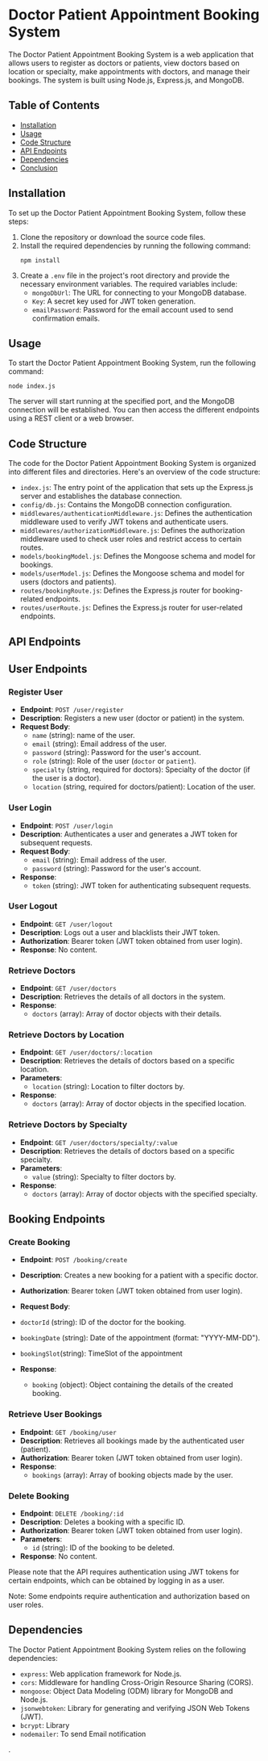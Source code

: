 
# Doctor Patient Appointment Booking System

The Doctor Patient Appointment Booking System is a web application that allows users to register as doctors or patients, view doctors based on location or specialty, make appointments with doctors, and manage their bookings. The system is built using Node.js, Express.js, and MongoDB.

## Table of Contents
- [Installation](#installation)
- [Usage](#usage)
- [Code Structure](#code-structure)
- [API Endpoints](#api-endpoints)
- [Dependencies](#dependencies)
- [Conclusion](#conclusion)

## Installation
To set up the Doctor Patient Appointment Booking System, follow these steps:

1. Clone the repository or download the source code files.
2. Install the required dependencies by running the following command:
   ```
   npm install
   ```
3. Create a `.env` file in the project's root directory and provide the necessary environment variables. The required variables include:
   - `mongoDbUrl`: The URL for connecting to your MongoDB database.
   - `Key`: A secret key used for JWT token generation.
   - `emailPassword`: Password for the email account used to send confirmation emails.

## Usage
To start the Doctor Patient Appointment Booking System, run the following command:
```
node index.js
```
The server will start running at the specified port, and the MongoDB connection will be established. You can then access the different endpoints using a REST client or a web browser.

## Code Structure
The code for the Doctor Patient Appointment Booking System is organized into different files and directories. Here's an overview of the code structure:

- `index.js`: The entry point of the application that sets up the Express.js server and establishes the database connection.
- `config/db.js`: Contains the MongoDB connection configuration.
- `middlewares/authenticationMiddleware.js`: Defines the authentication middleware used to verify JWT tokens and authenticate users.
- `middlewares/authorizationMiddleware.js`: Defines the authorization middleware used to check user roles and restrict access to certain routes.
- `models/bookingModel.js`: Defines the Mongoose schema and model for bookings.
- `models/userModel.js`: Defines the Mongoose schema and model for users (doctors and patients).
- `routes/bookingRoute.js`: Defines the Express.js router for booking-related endpoints.
- `routes/userRoute.js`: Defines the Express.js router for user-related endpoints.

## API Endpoints

## User Endpoints

### Register User
- **Endpoint**: `POST /user/register`
- **Description**: Registers a new user (doctor or patient) in the system.
- **Request Body**:
  - `name` (string): name of the user.
  - `email` (string): Email address of the user.
  - `password` (string): Password for the user's account.
  - `role` (string): Role of the user (`doctor` or `patient`).
  - `specialty` (string, required for doctors): Specialty of the doctor (if the user is a doctor).
  - `location` (string, required for doctors/patient): Location of the user.

### User Login
- **Endpoint**: `POST /user/login`
- **Description**: Authenticates a user and generates a JWT token for subsequent requests.
- **Request Body**:
  - `email` (string): Email address of the user.
  - `password` (string): Password for the user's account.
- **Response**:
  - `token` (string): JWT token for authenticating subsequent requests.

### User Logout
- **Endpoint**: `GET /user/logout`
- **Description**: Logs out a user and blacklists their JWT token.
- **Authorization**: Bearer token (JWT token obtained from user login).
- **Response**: No content.

### Retrieve Doctors
- **Endpoint**: `GET /user/doctors`
- **Description**: Retrieves the details of all doctors in the system.
- **Response**:
  - `doctors` (array): Array of doctor objects with their details.

### Retrieve Doctors by Location
- **Endpoint**: `GET /user/doctors/:location`
- **Description**: Retrieves the details of doctors based on a specific location.
- **Parameters**:
  - `location` (string): Location to filter doctors by.
- **Response**:
  - `doctors` (array): Array of doctor objects in the specified location.

### Retrieve Doctors by Specialty
- **Endpoint**: `GET /user/doctors/specialty/:value`
- **Description**: Retrieves the details of doctors based on a specific specialty.
- **Parameters**:
  - `value` (string): Specialty to filter doctors by.
- **Response**:
  - `doctors` (array): Array of doctor objects with the specified specialty.

## Booking Endpoints

### Create Booking
- **Endpoint**: `POST /booking/create`
- **Description**: Creates a new booking for a patient with a specific doctor.
- **Authorization**: Bearer token (JWT token obtained from user login).
- **Request Body**:
 

 - `doctorId` (string): ID of the doctor for the booking.
  - `bookingDate` (string): Date of the appointment (format: "YYYY-MM-DD").
  - `bookingSlot`(string): TimeSlot of the appointment
- **Response**:
  - `booking` (object): Object containing the details of the created booking.

### Retrieve User Bookings
- **Endpoint**: `GET /booking/user`
- **Description**: Retrieves all bookings made by the authenticated user (patient).
- **Authorization**: Bearer token (JWT token obtained from user login).
- **Response**:
  - `bookings` (array): Array of booking objects made by the user.

### Delete Booking
- **Endpoint**: `DELETE /booking/:id`
- **Description**: Deletes a booking with a specific ID.
- **Authorization**: Bearer token (JWT token obtained from user login).
- **Parameters**:
  - `id` (string): ID of the booking to be deleted.
- **Response**: No content.

Please note that the API requires authentication using JWT tokens for certain endpoints, which can be obtained by logging in as a user.

Note: Some endpoints require authentication and authorization based on user roles.

## Dependencies
The Doctor Patient Appointment Booking System relies on the following dependencies:

- `express`: Web application framework for Node.js.
- `cors`: Middleware for handling Cross-Origin Resource Sharing (CORS).
- `mongoose`: Object Data Modeling (ODM) library for MongoDB and Node.js.
- `jsonwebtoken`: Library for generating and verifying JSON Web Tokens (JWT).
- `bcrypt`: Library
- `nodemailer`: To send Email notification

.